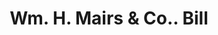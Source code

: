 ---
doi: 10.7916/D80P2B35
date_other: '1880'
date_other_textual: 1880-1889
form: printed ephemera
genre:
- Invoices
name:
- Wm. H. Mairs & Co.
object_in_context_url: https://biggert.cul.columbia.edu/items/view/ave_biggert_00874
subject_hierarchical_geographic:
- New York, New York, United States
subject_name:
- Wm. H. Mairs & Co.
title: Wm. H. Mairs & Co.. Bill
sort_title: Wm. H. Mairs & Co.. Bill
call_number: ave_biggert_00874
coordinates:
- 40.69277777777778,-73.99027777777778
pid: ave_biggert_00874
identifiers: ave_biggert_00874
thumbnail: https://derivativo-2.library.columbia.edu/iiif/2/ldpd:345990/full/!256,256/0/native.jpg
permalink: "/items/ave_biggert_00874/"
layout: iiif-image-page
---